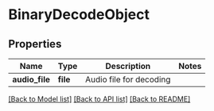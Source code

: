 # BinaryDecodeObject

## Properties
Name | Type | Description | Notes
------------ | ------------- | ------------- | -------------
**audio_file** | **file** | Audio file for decoding | 

[[Back to Model list]](../README.md#documentation-for-models) [[Back to API list]](../README.md#documentation-for-api-endpoints) [[Back to README]](../README.md)


